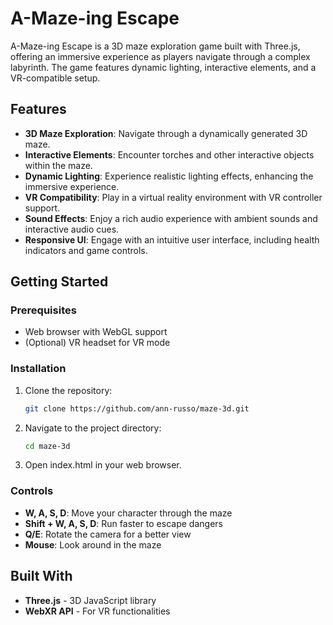# A-Maze-ing Escape

A-Maze-ing Escape is a 3D maze exploration game built with Three.js, offering an immersive experience as players navigate through a complex labyrinth. The game features dynamic lighting, interactive elements, and a VR-compatible setup.

## Features

- **3D Maze Exploration**: Navigate through a dynamically generated 3D maze.
- **Interactive Elements**: Encounter torches and other interactive objects within the maze.
- **Dynamic Lighting**: Experience realistic lighting effects, enhancing the immersive experience.
- **VR Compatibility**: Play in a virtual reality environment with VR controller support.
- **Sound Effects**: Enjoy a rich audio experience with ambient sounds and interactive audio cues.
- **Responsive UI**: Engage with an intuitive user interface, including health indicators and game controls.

## Getting Started

### Prerequisites

- Web browser with WebGL support
- (Optional) VR headset for VR mode

### Installation

1. Clone the repository:
   ```bash
   git clone https://github.com/ann-russo/maze-3d.git
   ```
2. Navigate to the project directory:
   ```bash
   cd maze-3d
   ```
3. Open index.html in your web browser.

### Controls
* **W, A, S, D**: Move your character through the maze
* **Shift + W, A, S, D**: Run faster to escape dangers
* **Q/E**: Rotate the camera for a better view
* **Mouse**: Look around in the maze

## Built With

* **Three.js** - 3D JavaScript library
* **WebXR API** - For VR functionalities
